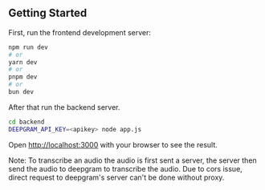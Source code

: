 ## Getting Started

First, run the frontend development server:

```bash
npm run dev
# or
yarn dev
# or
pnpm dev
# or
bun dev
```

After that run the backend server.

```bash
cd backend
DEEPGRAM_API_KEY=<apikey> node app.js
```

Open [http://localhost:3000](http://localhost:3000) with your browser to see the result.

Note: To transcribe an audio the audio is first sent a server, the server then
send the audio to deepgram to transcribe the audio. Due to cors issue, direct
request to deepgram's server can't be done without proxy.
